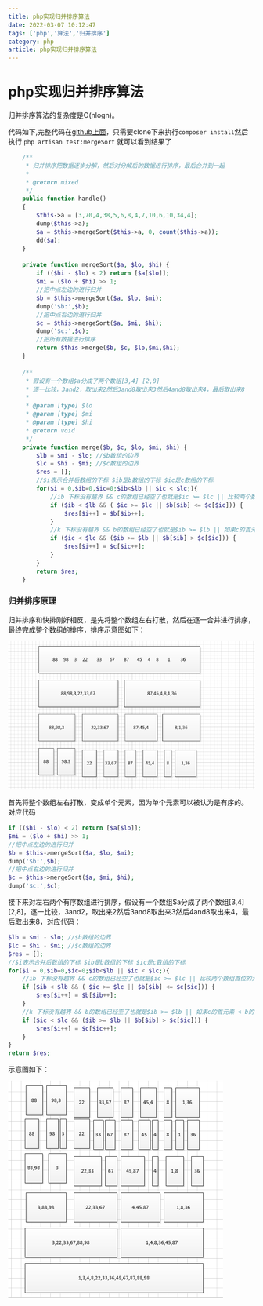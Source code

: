 ```yaml
---
title: php实现归并排序算法
date: 2022-03-07 10:12:47
tags: ['php','算法','归并排序']
category: php
article: php实现归并排序算法
---
```


# php实现归并排序算法

归并排序算法的复杂度是O(nlogn)。

代码如下,完整代码在[github上面](https://github.com/Thepatterraining/design-pattern)，只需要clone下来执行`composer install`然后执行 `php artisan test:mergeSort` 就可以看到结果了

```php
    /**
     * 归并排序把数据逐步分解，然后对分解后的数据进行排序，最后合并到一起
     *
     * @return mixed
     */
    public function handle()
    {
        $this->a = [3,70,4,38,5,6,8,4,7,10,6,10,34,4];
        dump($this->a);
        $a = $this->mergeSort($this->a, 0, count($this->a));
        dd($a);
    }

    private function mergeSort($a, $lo, $hi) {
        if (($hi - $lo) < 2) return [$a[$lo]];
        $mi = ($lo + $hi) >> 1;
        //把中点左边的进行归并
        $b = $this->mergeSort($a, $lo, $mi);
        dump('$b:',$b);
        //把中点右边的进行归并
        $c = $this->mergeSort($a, $mi, $hi);
        dump('$c:',$c);
        //把所有数据进行排序
        return $this->merge($b, $c, $lo,$mi,$hi);
    }

    /**
     * 假设有一个数组$a分成了两个数组[3,4] [2,8]
     * 逐一比较，3and2，取出来2然后3and8取出来3然后4and8取出来4，最后取出来8
     *
     * @param [type] $lo
     * @param [type] $mi
     * @param [type] $hi
     * @return void
     */
    private function merge($b, $c, $lo, $mi, $hi) {
        $lb = $mi - $lo; //$b数组的边界
        $lc = $hi - $mi; //$c数组的边界
        $res = [];
        //$i表示合并后数组的下标 $ib是b数组的下标 $ic是c数组的下标 
        for($i = 0,$ib=0,$ic=0;$ib<$lb || $ic < $lc;){
            //ib 下标没有越界 && c的数组已经空了也就是$ic >= $lc || 比较两个数组首位的大小 如果b的首元素 < c的首元素，那么取出来b的首元素
            if ($ib < $lb && ( $ic >= $lc || $b[$ib] <= $c[$ic])) {
                $res[$i++] = $b[$ib++];
            }
            //k 下标没有越界 && b的数组已经空了也就是$ib >= $lb || 如果c的首元素 < b的首元素，那么取出来c的首元素 
            if ($ic < $lc && ($ib >= $lb || $b[$ib] > $c[$ic])) {
                $res[$i++] = $c[$ic++];
            }
        }
        return $res;
    }
```


### 归并排序原理

归并排序和快排刚好相反，是先将整个数组左右打散，然后在逐一合并进行排序，最终完成整个数组的排序，排序示意图如下：

![mergesort1](/images/mergesort01.png)

首先将整个数组左右打散，变成单个元素，因为单个元素可以被认为是有序的。
对应代码
```php
if (($hi - $lo) < 2) return [$a[$lo]];
$mi = ($lo + $hi) >> 1;
//把中点左边的进行归并
$b = $this->mergeSort($a, $lo, $mi);
dump('$b:',$b);
//把中点右边的进行归并
$c = $this->mergeSort($a, $mi, $hi);
dump('$c:',$c);
```

接下来对左右两个有序数组进行排序，假设有一个数组$a分成了两个数组[3,4] [2,8]，逐一比较，3and2，取出来2然后3and8取出来3然后4and8取出来4，最后取出来8，对应代码：
```php
$lb = $mi - $lo; //$b数组的边界
$lc = $hi - $mi; //$c数组的边界
$res = [];
//$i表示合并后数组的下标 $ib是b数组的下标 $ic是c数组的下标 
for($i = 0,$ib=0,$ic=0;$ib<$lb || $ic < $lc;){
    //ib 下标没有越界 && c的数组已经空了也就是$ic >= $lc || 比较两个数组首位的大小 如果b的首元素 < c的首元素，那么取出来b的首元素
    if ($ib < $lb && ( $ic >= $lc || $b[$ib] <= $c[$ic])) {
        $res[$i++] = $b[$ib++];
    }
    //k 下标没有越界 && b的数组已经空了也就是$ib >= $lb || 如果c的首元素 < b的首元素，那么取出来c的首元素 
    if ($ic < $lc && ($ib >= $lb || $b[$ib] > $c[$ic])) {
        $res[$i++] = $c[$ic++];
    }
}
return $res;
```

示意图如下：

![mergesort2](/images/mergesort02.png)


